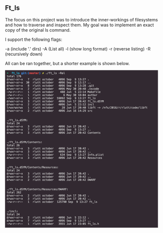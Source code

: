 ## Ft_ls

The focus on this project was to introduce the inner-workings 
of filesystems and how to traverse and inspect them. 
My goal was to implement an exact copy of the original ls command.
 
I support the following flags:

-a (include '.' dirs) 
-A (List all) 
-l (show long format) 
-r (reverse listing)
-R (recursively down)

All can be ran together, but a shorter example is shown below. 

![example](https://github.com/Dauie/ft_ls/blob/master/lsss.png)